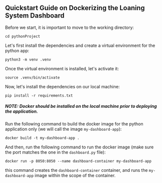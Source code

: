 ## Quickstart Guide on Dockerizing the Loaning System Dashboard

Before we start, it is important to move to the working directory:

```
cd pythonProject
```

Let's first install the dependencies and create a virtual environment for the python app:

```
python3 -m venv .venv
```

Once the virtual environment is installed, let's activate it:

```
source .venv/bin/activate
```

Now, let's install the dependencies on our local machine:

```
pip install -r requirements.txt
```

##### NOTE: Docker should be installed on the local machine prior to deploying the application.

Run the following command to build the docker image for the python application only (we will call the image `my-dashboard-app`):

```
docker build -t my-dashboard-app .
```

And then, run the following command to run the docker image (make sure the port matches the one in the `dashboard.py` file):

```
docker run -p 8050:8050 --name dashboard-container my-dashboard-app
```

this command creates the `dashboard-container` container, and runs the `my-dashboard-app` image within the scope of the container.